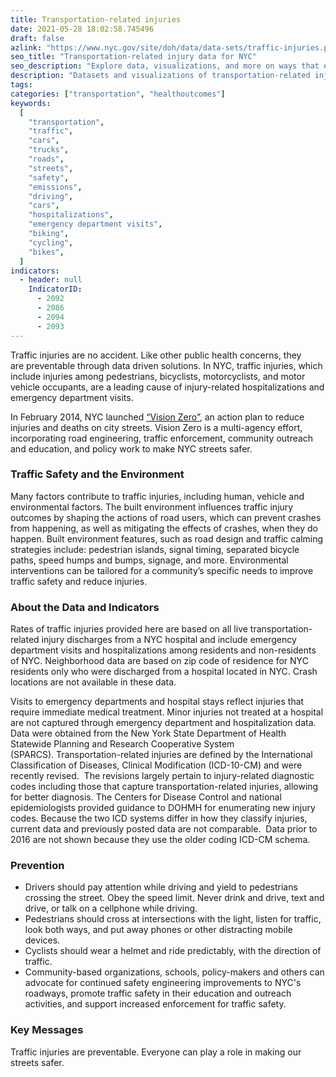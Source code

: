 ```yaml
---
title: Transportation-related injuries
date: 2021-05-28 18:02:58.745496
draft: false
azlink: "https://www.nyc.gov/site/doh/data/data-sets/traffic-injuries.page"
seo_title: "Transportation-related injury data for NYC"
seo_description: "Explore data, visualizations, and more on ways that environments shape health in New York City's neighborhoods."
description: "Datasets and visualizations of transportation-related injuries in NYC."
tags:
categories: ["transportation", "healthoutcomes"]
keywords:
  [
    "transportation",
    "traffic",
    "cars",
    "trucks",
    "roads",
    "streets",
    "safety",
    "emissions",
    "driving",
    "cars",
    "hospitalizations",
    "emergency department visits",
    "biking",
    "cycling",
    "bikes",
  ]
indicators:
  - header: null
    IndicatorID:
      - 2092
      - 2086
      - 2094
      - 2093
---
```


Traffic injuries are no accident. Like other public health concerns, they are preventable through data driven solutions. In NYC, traffic injuries, which include injuries among pedestrians, bicyclists, motorcyclists, and motor vehicle occupants, are a leading cause of injury-related hospitalizations and emergency department visits.

In February 2014, NYC launched [“Vision Zero”](http://www.nyc.gov/html/visionzero/pages/home/home.html), an action plan to reduce injuries and deaths on city streets. Vision Zero is a multi-agency effort, incorporating road engineering, traffic enforcement, community outreach and education, and policy work to make NYC streets safer.

### Traffic Safety and the Environment

Many factors contribute to traffic injuries, including human, vehicle and environmental factors. The built environment influences traffic injury outcomes by shaping the actions of road users, which can prevent crashes from happening, as well as mitigating the effects of crashes, when they do happen. Built environment features, such as road design and traffic calming strategies include: pedestrian islands, signal timing, separated bicycle paths, speed humps and bumps, signage, and more. Environmental interventions can be tailored for a community’s specific needs to improve traffic safety and reduce injuries.

### About the Data and Indicators

Rates of traffic injuries provided here are based on all live transportation-related injury discharges from a NYC hospital and include emergency department visits and hospitalizations among residents and non-residents of NYC. Neighborhood data are based on zip code of residence for NYC residents only who were discharged from a hospital located in NYC. Crash locations are not available in these data.

Visits to emergency departments and hospital stays reflect injuries that require immediate medical treatment. Minor injuries not treated at a hospital are not captured through emergency department and hospitalization data. Data were obtained from the New York State Department of Health Statewide Planning and Research Cooperative System (SPARCS). Transportation-related injuries are defined by the International Classification of Diseases, Clinical Modification (ICD-10-CM) and were recently revised.  The revisions largely pertain to injury-related diagnostic codes including those that capture transportation-related injuries, allowing for better diagnosis. The Centers for Disease Control and national epidemiologists provided guidance to DOHMH for enumerating new injury codes. Because the two ICD systems differ in how they classify injuries, current data and previously posted data are not comparable.  Data prior to 2016 are not shown because they use the older coding ICD-CM schema.

### Prevention

- Drivers should pay attention while driving and yield to pedestrians crossing the street. Obey the speed limit. Never drink and drive, text and drive, or talk on a cellphone while driving.
- Pedestrians should cross at intersections with the light, listen for traffic, look both ways, and put away phones or other distracting mobile devices.
- Cyclists should wear a helmet and ride predictably, with the direction of traffic.
- Community-based organizations, schools, policy-makers and others can advocate for continued safety engineering improvements to NYC's roadways, promote traffic safety in their education and outreach activities, and support increased enforcement for traffic safety.

### Key Messages

Traffic injuries are preventable. Everyone can play a role in making our streets safer.
